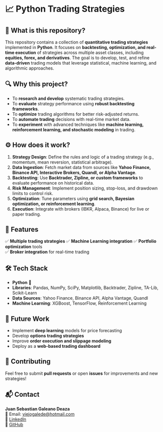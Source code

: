 # 📈 Python Trading Strategies  

## 🧐 What is this repository?  
This repository contains a collection of **quantitative trading strategies** implemented in **Python**. It focuses on **backtesting, optimization, and real-time execution** of strategies across multiple asset classes, including **equities, forex, and derivatives**. The goal is to develop, test, and refine **data-driven** trading models that leverage statistical, machine learning, and algorithmic approaches.

## 🔍 Why this project?  
- To **research and develop** systematic trading strategies.  
- To **evaluate** strategy performance using **robust backtesting frameworks**.  
- To **optimize** trading algorithms for better risk-adjusted returns.  
- To **automate trading** decisions with real-time market data.  
- To **experiment** with advanced techniques like **machine learning, reinforcement learning, and stochastic modeling** in trading.  

## ⚙️ How does it work?  
1. **Strategy Design**: Define the rules and logic of a trading strategy (e.g., momentum, mean reversion, statistical arbitrage).  
2. **Data Ingestion**: Fetch market data from sources like **Yahoo Finance, Binance API, Interactive Brokers, Quandl, or Alpha Vantage**.  
3. **Backtesting**: Use **Backtrader, Zipline, or custom frameworks** to evaluate performance on historical data.  
4. **Risk Management**: Implement position sizing, stop-loss, and drawdown limits to control risk.  
5. **Optimization**: Tune parameters using **grid search, Bayesian optimization, or reinforcement learning**.  
6. **Execution**: Integrate with brokers (IBKR, Alpaca, Binance) for live or paper trading.  

## 🚀 Features  
✅ **Multiple trading strategies**
✅ **Machine Learning integration** 
✅ **Portfolio optimization** tools  
✅ **Broker integration** for real-time trading  

## 🛠️ Tech Stack  
- **Python** 🐍  
- **Libraries**: Pandas, NumPy, SciPy, Matplotlib, Backtrader, Zipline, TA-Lib, Scikit-Learn  
- **Data Sources**: Yahoo Finance, Binance API, Alpha Vantage, Quandl  
- **Machine Learning**: XGBoost, TensorFlow, Reinforcement Learning  

## 📌 Future Work  
- Implement **deep learning** models for price forecasting  
- Develop **options trading strategies**  
- Improve **order execution and slippage modeling**  
- Deploy as a **web-based trading dashboard**  

## 🤝 Contributing  
Feel free to submit **pull requests** or open **issues** for improvements and new strategies!  

## 📬 Contact  
**Juan Sebastian Galeano Deaza**  
📧 Email: viejogalede@hotmail.com  
🔗 [LinkedIn](https://linkedin.com/in/juan-sebastian-galeano-d)  
🔗 [GitHub](https://github.com/QuantGang)  
